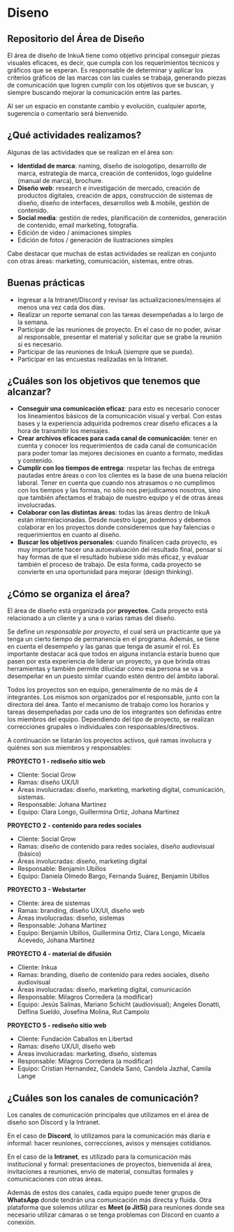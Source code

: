 # Diseno
## Repositorio del Área de Diseño
El área de diseño de InkuA tiene como objetivo principal conseguir piezas visuales eficaces, es decir, que cumpla con los requerimientos técnicos y gráficos que se esperan. Es responsable de determinar y aplicar los criterios gráficos de las marcas con las cuales se trabaja, generando piezas de comunicación que logren cumplir con los objetivos que se buscan, y siempre buscando mejorar la comunicación entre las partes.

Al ser un espacio en constante cambio y evolución, cualquier aporte, sugerencia o comentario será bienvenido.

## ¿Qué actividades realizamos?
Algunas de las actividades que se realizan en el área son:

* **Identidad de marca**: naming, diseño de isologotipo, desarrollo de marca, estrategia de marca, creación de contenidos, logo guideline (manual de marca), brochure.
* **Diseño web**: research e investigación de mercado, creación de productos digitales, creación de apps, construcción de sistemas de diseño, diseño de interfaces, desarrollos web & mobile, gestión de contenido.
* **Social media**: gestión de redes, planificación de contenidos, generación de contenido, email marketing, fotografía.
* Edición de video / animaciones simples
* Edición de fotos / generación de ilustraciones simples

Cabe destacar que muchas de estas actividades se realizan en conjunto con otras áreas: marketing, comunicación, sistemas, entre otras.

## Buenas prácticas
- Ingresar a la Intranet/Discord y revisar las actualizaciones/mensajes al menos una vez cada dos días.
- Realizar un reporte semanal con las tareas desempeñadas a lo largo de la semana.
- Participar de las reuniones de proyecto. En el caso de no poder, avisar al responsable, presentar el material y solicitar que se grabe la reunión si es necesario.
- Participar de las reuniones de InkuA (siempre que se pueda).
- Participar en las encuestas realizadas en la Intranet.

## ¿Cuáles son los objetivos que tenemos que alcanzar?
- **Conseguir una comunicación eficaz**: para esto es necesario conocer los lineamientos básicos de la comunicación visual y verbal. Con estas bases y la experiencia adquirida podremos crear diseño eficaces a la hora de transmitir los mensajes.
- **Crear archivos eficaces para cada canal de comunicación**: tener en cuenta y conocer los requerimientos de cada canal de comunicación para poder tomar las mejores decisiones en cuanto a formato, medidas y contenido.
- **Cumplir con los tiempos de entrega**: respetar las fechas de entrega pautadas entre áreas o con los clientes es la base de una buena relación laboral. Tener en cuenta que cuando nos atrasamos o no cumplimos con los tiempos y las formas, no sólo nos perjudicamos nosotros, sino que también afectamos el trabajo de nuestro equipo y el de otras áreas involucradas.
- **Colaborar con las distintas áreas**: todas las áreas dentro de InkuA están interrelacionadas. Desde nuestro lugar, podemos y debemos colaborar en los proyectos donde consideremos que hay falencias o requerimientos en cuanto al diseño. 
- **Buscar los objetivos personales**: cuando finalicen cada proyecto, es muy importante hacer una autoevaluación del resultado final, pensar si hay formas de que el resultado hubiese sido más eficaz, y evaluar también el proceso de trabajo. De esta forma, cada proyecto se convierte en una oportunidad para mejorar (design thinking).

## ¿Cómo se organiza el área?
El área de diseño está organizada por **proyectos**. Cada proyecto está relacionado a un cliente y a una o varias ramas del diseño. 

Se define un *responsable por proyecto*, el cual será un practicante que ya tenga un cierto tiempo de permanencia en el programa. Además, se tiene en cuenta el desempeño y las ganas que tenga de asumir el rol. Es importante destacar acá que todos en alguna instancia estaría bueno que pasen por esta experiencia de liderar un proyecto, ya que brinda otras herramientas y también permite dilucidar cómo esa persona se va a desempeñar en un puesto similar cuando estén dentro del ámbito laboral.

Todos los proyectos son en equipo, generalmente de no más de 4 integrantes. Los mismos son organizados por el responsable, junto con la directora del área. Tanto el mecanismo de trabajo como los horarios y tareas desempeñadas por cada uno de los integrantes son definidas entre los miembros del equipo. Dependiendo del tipo de proyecto, se realizan correcciones grupales o individuales con responsables/directivos.

A continuación se listarán los proyectos activos, qué ramas involucra y quiénes son sus miembros y responsables:

**PROYECTO 1 - rediseño sitio web**
- Cliente: Social Grow
- Ramas: diseño UX/UI
- Áreas involucradas: diseño, marketing, marketing digital, comunicación, sistemas.
- Responsable: Johana Martinez
- Equipo: Clara Longo, Guillermina Ortiz, Johana Martinez

**PROYECTO 2 - contenido para redes sociales**
- Cliente: Social Grow
- Ramas: diseño de contenido para redes sociales, diseño audiovisual (básico)
- Áreas involucradas: diseño, marketing digital 
- Responsable: Benjamín Ubillos
- Equipo: Daniela Olmedo Bargo, Fernanda Suárez, Benjamín Ubillos

**PROYECTO 3 - Webstarter**
- Cliente: área de sistemas
- Ramas: branding, diseño UX/UI, diseño web
- Áreas involucradas: diseño, sistemas
- Responsable: Johana Martinez
- Equipo: Benjamín Ubillos, Guillermina Ortiz, Clara Longo, Micaela Acevedo, Johana Martinez

**PROYECTO 4 - material de difusión** 
- Cliente: Inkua
- Ramas: branding, diseño de contenido para redes sociales, diseño audiovisual
- Áreas involucradas: diseño, marketing digital, comunicación
- Responsable: Milagros Corredera (a modificar)
- Equipo: Jesús Salinas, Mariano Schicht (audiovisual); Angeles Donatti, Delfina Sueldo, Josefina Molina, Rut Campolo

**PROYECTO 5 - rediseño sitio web**
- Cliente: Fundación Caballos en Libertad
- Ramas: diseño UX/UI, diseño web
- Áreas involucradas: marketing, diseño, sistemas
- Responsable: Milagros Corredera (a modificar)
- Equipo: Cristian Hernandez, Candela Sanó, Candela Jazhal, Camila Lange

## ¿Cuáles son los canales de comunicación?
Los canales de comunicación principales que utilizamos en el área de diseño son Discord y la Intranet.

En el caso de **Discord**, lo utilizamos para la comunicación más diaria e informal: hacer reuniones, correcciones, avisos y mensajes cotidianos.

En el caso de la **Intranet**, es utilizado para la comunicación más institucional y formal: presentaciones de proyectos, bienvenida al área, invitaciones a reuniones, envío de material, consultas formales y comunicaciones con otras áreas. 

Además de estos dos canales, cada equipo puede tener grupos de **WhatsApp** donde tendrán una comunicación más directa y fluida. Otra plataforma que solemos utilizar es **Meet (o JitSi)** para reuniones donde sea necesario utilizar cámaras o se tenga problemas con Discord en cuanto a conexión.
